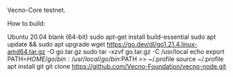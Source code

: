Vecno-Core testnet.

How to build:

Ubuntu 20.04 blank (64-bit)
sudo apt-get install build-essential
sudo apt update && sudo apt upgrade
wget https://go.dev/dl/go1.21.4.linux-amd64.tar.gz -O go.tar.gz
sudo tar -xzvf go.tar.gz -C /usr/local
echo export PATH=$HOME/go/bin:/usr/local/go/bin:$PATH >> ~/.profile
source ~/.profile
apt install git
git clone https://github.com/Vecno-Foundation/vecno-node.git
